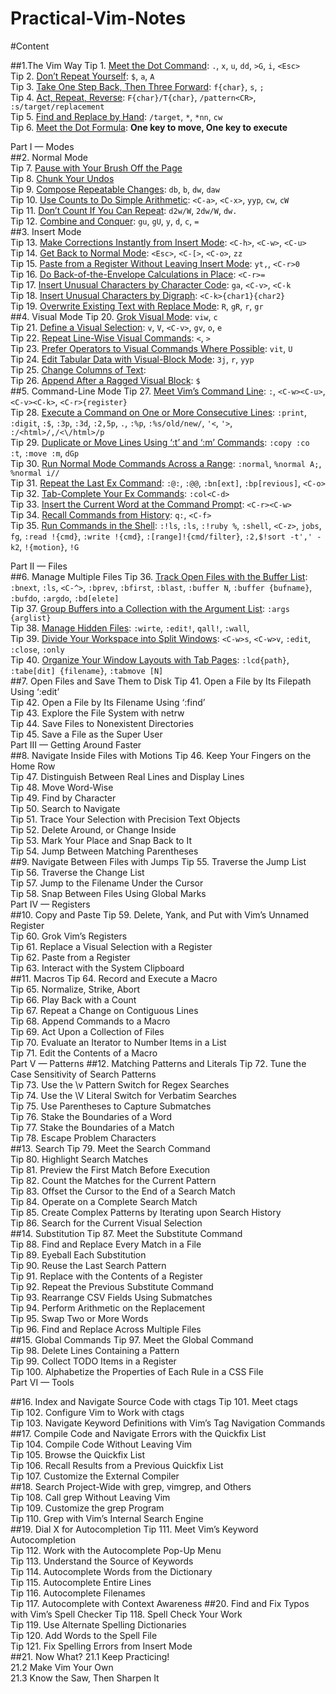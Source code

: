 Practical-Vim-Notes
===================

#Content

##1.The Vim Way
Tip 1. [Meet the Dot Command](tip1.md): `.`, `x`, `u`, `dd`, `>G`, `i`, `<Esc>`  
Tip 2. [Don’t Repeat Yourself](tip2.md): `$`, `a`, `A`  
Tip 3. [Take One Step Back, Then Three Forward](tip3.md): `f{char}`, `s`, `;`   
Tip 4. [Act, Repeat, Reverse](tip4.md): `F{char}/T{char}`, `/pattern<CR>`, `:s/target/replacement`  
Tip 5. [Find and Replace by Hand](tip5.md): `/target`, `*`, `*nn`, `cw`  
Tip 6. [Meet the Dot Formula](tip6.md): **One key to move, One key to execute**



Part I — Modes  
##2. Normal Mode  
Tip 7. [Pause with Your Brush Off the Page](tip7.md)  
Tip 8. [Chunk Your Undos](tip8.md)  
Tip 9. [Compose Repeatable Changes](tip9.md): `db`, `b`, `dw`, `daw`   
Tip 10. [Use Counts to Do Simple Arithmetic](tip10.md): `<C-a>`, `<C-x>`, `yyp`, `cw`, `cW`  
Tip 11. [Don’t Count If You Can Repeat](tip11.md): `d2w/W`, `2dw/W`, `dw.`  
Tip 12. [Combine and Conquer](tip12.md): `gu`, `gU`, `y`, `d`, `c`, `=`  
##3. Insert Mode  
Tip 13. [Make Corrections Instantly from Insert Mode](tip13.md): `<C-h>`, `<C-w>`, `<C-u>`  
Tip 14. [Get Back to Normal Mode](tip14.md): `<Esc>`, `<C-[>`, `<C-o>`, `zz`  
Tip 15. [Paste from a Register Without Leaving Insert Mode](tip15.md): `yt,`, `<C-r>0`  
Tip 16. [Do Back-of-the-Envelope Calculations in Place](tip16.md): `<C-r>=`  
Tip 17. [Insert Unusual Characters by Character Code](tip17.md): `ga`, `<C-v>`, `<C-k`  
Tip 18. [Insert Unusual Characters by Digraph](tip18.md): `<C-k>{char1}{char2}`  
Tip 19. [Overwrite Existing Text with Replace Mode](tip19.md): `R`, `gR`, `r`, `gr`  
##4. Visual Mode
Tip 20. [Grok Visual Mode](tip20.md): `viw`, `c`  
Tip 21. [Define a Visual Selection](tip21.md): `v`, `V`, `<C-v>`, `gv`, `o`, `e`  
Tip 22. [Repeat Line-Wise Visual Commands](tip22.md): `<`, `>`  
Tip 23. [Prefer Operators to Visual Commands Where Possible](tip23.md): `vit`, `U`  
Tip 24. [Edit Tabular Data with Visual-Block Mode](tip24.md): `3j`, `r`, `yyp`  
Tip 25. [Change Columns of Text](tip25.md):   
Tip 26. [Append After a Ragged Visual Block](tip26.md): `$`  
##5. Command-Line Mode
Tip 27. [Meet Vim’s Command Line](tip27.md): `:`, `<C-w><C-u>`, `<C-v><C-k>`, `<C-r>{register}`  
Tip 28. [Execute a Command on One or More Consecutive Lines](tip28.md): `:print`, `:digit`, `:$`, `:3p`, `:3d`, `:2,5p`, `.`, `:%p`, `:%s/old/new/`, `'<`, `'>`, `:/<html>/,/<\/html>/p`  
Tip 29. [Duplicate or Move Lines Using ‘:t’ and ‘:m’ Commands](tip29.md): `:copy :co :t`, `:move :m`, `dGp`  
Tip 30. [Run Normal Mode Commands Across a Range](tip30.md): `:normal`, `%normal A;`, `%normal i//`  
Tip 31. [Repeat the Last Ex Command](tip31.md): `:@:`, `:@@`, `:bn[ext]`, `:bp[revious]`, `<C-o>`  
Tip 32. [Tab-Complete Your Ex Commands](tip32.md): `:col<C-d>`  
Tip 33. [Insert the Current Word at the Command Prompt](tip33.md): `<C-r><C-w>`  
Tip 34. [Recall Commands from History](tip34.md): `q:`, `<C-f>`  
Tip 35. [Run Commands in the Shell](tip35.md): `:!ls`, `:ls`, `:!ruby %`, `:shell`, `<C-z>`, `jobs`, `fg`, `:read !{cmd}`, `:write !{cmd}`, `:[range]!{cmd/filter}`, `:2,$!sort -t',' -k2`, `!{motion}`, `!G`  


Part II — Files  
##6. Manage Multiple Files
Tip 36. [Track Open Files with the Buffer List](tip36.md): `:bnext`, `:ls`, `<C-^>`, `:bprev`, `:bfirst`, `:blast`, `:buffer N`, `:buffer {bufname}`, `:bufdo`, `:argdo`, `:bd[elete]`  
Tip 37. [Group Buffers into a Collection with the Argument List](tip37.md): `:args {arglist}`  
Tip 38. [Manage Hidden Files](tip38.md): `:wirte`, `:edit!`, `qall!`, `:wall`,  
Tip 39. [Divide Your Workspace into Split Windows](tip39.md): `<C-w>s`, `<C-w>v`, `:edit`, `:close`, `:only`  
Tip 40. [Organize Your Window Layouts with Tab Pages](tip40.md): `:lcd{path}`, `:tabe[dit] {filename}`, `:tabmove [N]`  
##7. Open Files and Save Them to Disk
Tip 41. Open a File by Its Filepath Using ‘:edit’  
Tip 42. Open a File by Its Filename Using ‘:find’  
Tip 43. Explore the File System with netrw  
Tip 44. Save Files to Nonexistent Directories   
Tip 45. Save a File as the Super User   
Part III — Getting Around Faster  
##8. Navigate Inside Files with Motions
Tip 46. Keep Your Fingers on the Home Row   
Tip 47. Distinguish Between Real Lines and Display Lines   
Tip 48. Move Word-Wise   
Tip 49. Find by Character   
Tip 50. Search to Navigate   
Tip 51. Trace Your Selection with Precision Text Objects   
Tip 52. Delete Around, or Change Inside   
Tip 53. Mark Your Place and Snap Back to It   
Tip 54. Jump Between Matching Parentheses   
##9. Navigate Between Files with Jumps
Tip 55. Traverse the Jump List   
Tip 56. Traverse the Change List   
Tip 57. Jump to the Filename Under the Cursor   
Tip 58. Snap Between Files Using Global Marks   
Part IV — Registers  
##10. Copy and Paste
Tip 59. Delete, Yank, and Put with Vim’s Unnamed Register   
Tip 60. Grok Vim’s Registers   
Tip 61. Replace a Visual Selection with a Register   
Tip 62. Paste from a Register   
Tip 63. Interact with the System Clipboard   
##11. Macros
Tip 64. Record and Execute a Macro   
Tip 65. Normalize, Strike, Abort   
Tip 66. Play Back with a Count   
Tip 67. Repeat a Change on Contiguous Lines   
Tip 68. Append Commands to a Macro   
Tip 69. Act Upon a Collection of Files   
Tip 70. Evaluate an Iterator to Number Items in a List   
Tip 71. Edit the Contents of a Macro   
Part V — Patterns
##12. Matching Patterns and Literals
Tip 72. Tune the Case Sensitivity of Search Patterns   
Tip 73. Use the \v Pattern Switch for Regex Searches   
Tip 74. Use the \V Literal Switch for Verbatim Searches   
Tip 75. Use Parentheses to Capture Submatches   
Tip 76. Stake the Boundaries of a Word   
Tip 77. Stake the Boundaries of a Match   
Tip 78. Escape Problem Characters   
##13. Search
Tip 79. Meet the Search Command   
Tip 80. Highlight Search Matches   
Tip 81. Preview the First Match Before Execution   
Tip 82. Count the Matches for the Current Pattern   
Tip 83. Offset the Cursor to the End of a Search Match   
Tip 84. Operate on a Complete Search Match   
Tip 85. Create Complex Patterns by Iterating upon Search History   
Tip 86. Search for the Current Visual Selection   
##14. Substitution
Tip 87. Meet the Substitute Command   
Tip 88. Find and Replace Every Match in a File   
Tip 89. Eyeball Each Substitution   
Tip 90. Reuse the Last Search Pattern   
Tip 91. Replace with the Contents of a Register   
Tip 92. Repeat the Previous Substitute Command   
Tip 93. Rearrange CSV Fields Using Submatches   
Tip 94. Perform Arithmetic on the Replacement   
Tip 95. Swap Two or More Words   
Tip 96. Find and Replace Across Multiple Files   
##15. Global Commands
Tip 97. Meet the Global Command   
Tip 98. Delete Lines Containing a Pattern   
Tip 99. Collect TODO Items in a Register   
Tip 100. Alphabetize the Properties of Each Rule in a CSS File   
 Part VI — Tools  

##16. Index and Navigate Source Code with ctags
Tip 101. Meet ctags   
Tip 102. Configure Vim to Work with ctags   
Tip 103. Navigate Keyword Definitions with Vim’s Tag Navigation Commands   
##17. Compile Code and Navigate Errors with the Quickfix List  
Tip 104. Compile Code Without Leaving Vim   
Tip 105. Browse the Quickfix List   
Tip 106. Recall Results from a Previous Quickfix List   
Tip 107. Customize the External Compiler   
##18. Search Project-Wide with grep, vimgrep, and Others  
Tip 108. Call grep Without Leaving Vim   
Tip 109. Customize the grep Program   
Tip 110. Grep with Vim’s Internal Search Engine   
##19. Dial X for Autocompletion
Tip 111. Meet Vim’s Keyword Autocompletion   
Tip 112. Work with the Autocomplete Pop-Up Menu   
Tip 113. Understand the Source of Keywords   
Tip 114. Autocomplete Words from the Dictionary   
Tip 115. Autocomplete Entire Lines   
Tip 116. Autocomplete Filenames   
Tip 117. Autocomplete with Context Awareness 
##20. Find and Fix Typos with Vim’s Spell Checker
Tip 118. Spell Check Your Work   
Tip 119. Use Alternate Spelling Dictionaries   
Tip 120. Add Words to the Spell File   
Tip 121. Fix Spelling Errors from Insert Mode   
##21. Now What?
21.1 Keep Practicing!   
21.2 Make Vim Your Own   
21.3 Know the Saw, Then Sharpen It   
